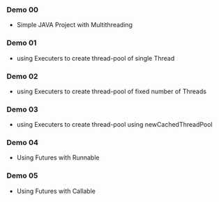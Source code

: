 ### Demo 00
- Simple JAVA Project with Multithreading

### Demo 01
- using Executers to create thread-pool of single Thread

### Demo 02
- using Executers to create thread-pool of fixed number of Threads

### Demo 03
- using Executers to create thread-pool using newCachedThreadPool

### Demo 04
- Using Futures with Runnable

### Demo 05
- Using Futures with Callable
